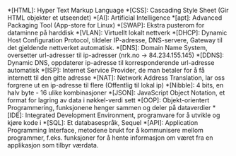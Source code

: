 *[HTML]: Hyper Text Markup Language
*[CSS]: Cascading Style Sheet (Gir HTML objekter et utseendet)
*[AI]: Artificial Intelligence
*[apt]: Advanced Packaging Tool (App-store for Linux)
*[SWAP]: Ekstra pusterom for dataminne på harddisk
*[VLAN]: Virtuellt lokalt nettverk
*[DHCP]: Dynamic Host Configuration Protocol, tildeler IP-adresse, DNS-servere, Gateway til det gjeldende nettverket automatisk.
*[DNS]: Domain Name System, oversetter url-adresser til ip-adresser (nrk.no -> 84.234.155.145)
*[DDNS]: Dynamic DNS, oppdaterer ip-adresse til korresponderende url-adresse automatisk
*[ISP]: Internet Service Provider, de man betaler for å få internett til den gitte adresse
*[NAT]: Network Address Translation, lar oss forgrene ut en ip-adresse til flere (Offentlig til lokal ip)
*[Nibble]: 4 bits, en halv byte - 16 ulike kombinasjoner
*[JSON]: JavaScript Object Notation, et format for lagring av data i nøkkel-verdi sett
*[OOP]: Objekt-orientert Programmering, funksjonene henger sammen og deler på dataverdier
*[IDE]: Integrated Development Environment, programvare for å utvikle og kjøre kode i
*[SQL]: Et databasespråk, Sequel
*[API]: Application Programming Interface, metodene brukt for å kommunisere mellom programmer, f.eks. funksjoner for å hente informasjon om været fra en applikasjon som tilbyr værdata.
